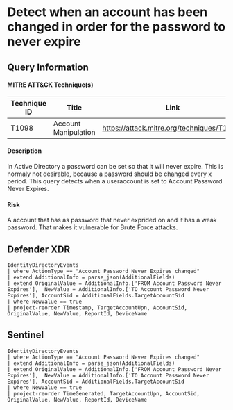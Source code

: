 # Detect when an account has been changed in order for the password to never expire

## Query Information

#### MITRE ATT&CK Technique(s)

| Technique ID | Title    | Link    |
| ---  | --- | --- |
| T1098 | Account Manipulation | https://attack.mitre.org/techniques/T1098/ |

#### Description
In Active Directory a password can be set so that it will never expire. This is normaly not desirable, because a password should be changed every x period. This query detects when a useraccount is set to Account Password Never Expires.

#### Risk
A account that has as password that never exprided on and it has a weak password. That makes it vulnerable for Brute Force attacks. 

## Defender XDR
```KQL
IdentityDirectoryEvents
| where ActionType == "Account Password Never Expires changed"
| extend AdditionalInfo = parse_json(AdditionalFields)
| extend OriginalValue = AdditionalInfo.['FROM Account Password Never Expires'],  NewValue = AdditionalInfo.['TO Account Password Never Expires'], AccountSid = AdditionalFields.TargetAccountSid
| where NewValue == true
| project-reorder Timestamp, TargetAccountUpn, AccountSid, OriginalValue, NewValue, ReportId, DeviceName
```

## Sentinel
```KQL
IdentityDirectoryEvents
| where ActionType == "Account Password Never Expires changed"
| extend AdditionalInfo = parse_json(AdditionalFields)
| extend OriginalValue = AdditionalInfo.['FROM Account Password Never Expires'],  NewValue = AdditionalInfo.['TO Account Password Never Expires'], AccountSid = AdditionalFields.TargetAccountSid
| where NewValue == true
| project-reorder TimeGenerated, TargetAccountUpn, AccountSid, OriginalValue, NewValue, ReportId, DeviceName
```



